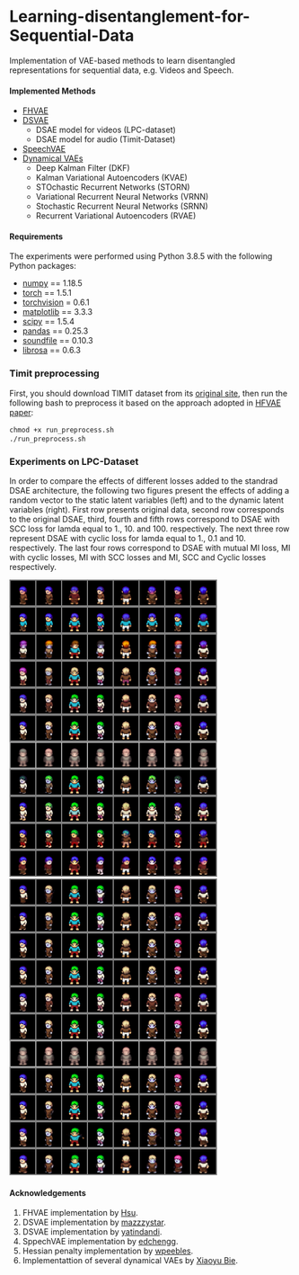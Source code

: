 # Learning-disentanglement-for-Sequential-Data
Implementation of VAE-based methods to learn disentangled representations for sequential data, e.g. Videos and Speech.


#### Implemented Methods
* [FHVAE](https://arxiv.org/abs/1709.07902)
* [DSVAE](https://arxiv.org/abs/1803.02991)
    * DSAE model for videos (LPC-dataset)
    * DSAE model for audio (Timit-Dataset)
* [SpeechVAE](https://arxiv.org/abs/1704.04222)
* [Dynamical VAEs](https://arxiv.org/pdf/2008.12595.pdf)
    * Deep Kalman Filter (DKF)
    * Kalman Variational Autoencoders (KVAE)
    * STOchastic Recurrent Networks (STORN)
    * Variational Recurrent Neural Networks (VRNN)
    * Stochastic Recurrent Neural Networks (SRNN)
    * Recurrent Variational Autoencoders (RVAE)
<!--* [S3VAE](https://openaccess.thecvf.com/content_CVPR_2020/papers/Zhu_S3VAE_Self-Supervised_Sequential_VAE_for_Representation_Disentanglement_and_Data_Generation_CVPR_2020_paper.pdf)
-->

#### Requirements
The experiments were performed using Python 3.8.5 with the following Python packages:
- [numpy](http://www.numpy.org/) == 1.18.5
- [torch](https://pytorch.org/) == 1.5.1
- [torchvision](https://pypi.org/project/torchvision/) = 0.6.1
- [matplotlib](https://pypi.org/project/matplotlib/) == 3.3.3
- [scipy](https://pypi.org/project/scipy/) == 1.5.4
- [pandas](https://pypi.org/project/pandas/) == 0.25.3
- [soundfile](https://pypi.org/project/SoundFile/) == 0.10.3
- [librosa](https://pypi.org/project/librosa/) == 0.6.3

### Timit preprocessing
First, you should download TIMIT dataset from its [original site](https://data.deepai.org/timit.zip), then run the following bash to preprocess it based on the approach adopted in [HFVAE paper](https://arxiv.org/abs/1709.07902):
```
chmod +x run_preprocess.sh
./run_preprocess.sh
```

### Experiments on LPC-Dataset
In order to compare the effects of different losses added to the standrad DSAE architecture, the following two figures present the effects of adding a random vector to the static latent variables (left) and to the dynamic latent variables (right). First row presents original data,
second row corresponds to the original DSAE, third, fourth and fifth rows correspond to
DSAE with SCC loss for lamda equal to 1., 10. and 100. respectively. The next three
row represent DSAE with cyclic loss for lamda equal to 1., 0.1 and 10. respectively. The
last four rows correspond to DSAE with mutual MI loss, MI with cyclic losses, MI with
SCC losses and MI, SCC and Cyclic losses respectively.
<p float="center">
  <img padding="50" src="DSAE/DSAE_Images/results/latents_traversals_static.png" width="370" padding="20"/> 
  <img src="DSAE/DSAE_Images/results/latents_traversals_dynamic.png" width="370" /> 
</p>

#### Acknowledgements
1. FHVAE implementation by [Hsu](https://github.com/wnhsu/FactorizedHierarchicalVAE/).
2. DSVAE implementation by [mazzzystar](https://github.com/mazzzystar/Disentangled-Sequential-Autoencoder).
3. DSVAE implementation by [yatindandi](https://github.com/yatindandi/Disentangled-Sequential-Autoencoder).
4. SppechVAE implementation by [edchengg](https://github.com/edchengg/generative_model_speech).
5. Hessian penalty implementation by [wpeebles](https://github.com/wpeebles/hessian_penalty).
6. Implementattion of several dynamical VAEs by [Xiaoyu Bie](https://github.com/XiaoyuBIE1994/DVAE-speech).
